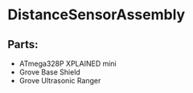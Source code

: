# DistanceSensorAssembly

## Parts:
- ATmega328P XPLAINED mini
- Grove Base Shield
- Grove Ultrasonic Ranger 
